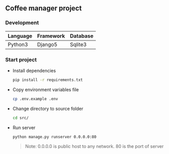 ## Coffee manager project

### Development
Language | Framework | Database
--- | --- | ---|
Python3 | Django5 | Sqlite3

### Start project
* Install dependencies
    ```bash
    pip install -r requirements.txt
    ```

* Copy environment variables file
    ```bash
    cp .env.example .env
    ```

* Change directory to source folder
    ```bash
    cd src/
    ```

* Run server
    ```bash
    python manage.py runserver 0.0.0.0:80
    ```
    > Note: 0.0.0.0 is public host to any network. 80 is the port of server
